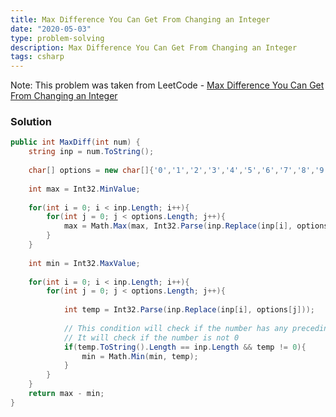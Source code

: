 ```yaml
---
title: Max Difference You Can Get From Changing an Integer
date: "2020-05-03"
type: problem-solving
description: Max Difference You Can Get From Changing an Integer
tags: csharp
---
```


Note: This problem was taken from LeetCode - [Max Difference You Can Get From Changing an Integer](https://leetcode.com/problems/max-difference-you-can-get-from-changing-an-integer/)

### Solution

```csharp
public int MaxDiff(int num) {
	string inp = num.ToString();
	
	char[] options = new char[]{'0','1','2','3','4','5','6','7','8','9'};
	
	int max = Int32.MinValue;
	
	for(int i = 0; i < inp.Length; i++){
		for(int j = 0; j < options.Length; j++){
			max = Math.Max(max, Int32.Parse(inp.Replace(inp[i], options[j])));
		}
	}
	
	int min = Int32.MaxValue;
	
	for(int i = 0; i < inp.Length; i++){
		for(int j = 0; j < options.Length; j++){
			
			int temp = Int32.Parse(inp.Replace(inp[i], options[j]));
			
			// This condition will check if the number has any preceding zeroes
			// It will check if the number is not 0
			if(temp.ToString().Length == inp.Length && temp != 0){
				min = Math.Min(min, temp);    
			}
		}
	}
	return max - min;
}
```
